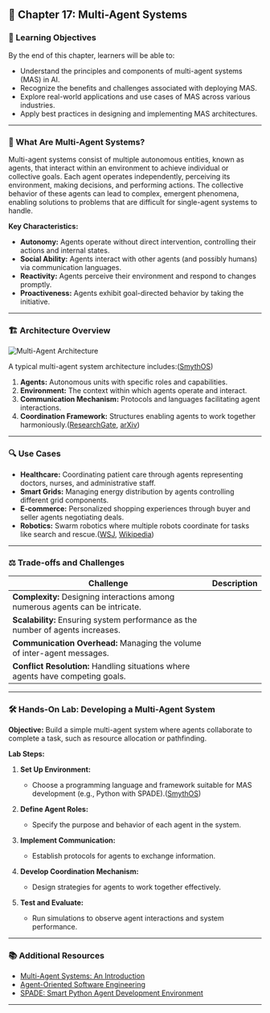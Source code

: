 ## 📘 Chapter 17: Multi-Agent Systems

### 🎯 Learning Objectives

By the end of this chapter, learners will be able to:

* Understand the principles and components of multi-agent systems (MAS) in AI.
* Recognize the benefits and challenges associated with deploying MAS.
* Explore real-world applications and use cases of MAS across various industries.
* Apply best practices in designing and implementing MAS architectures.

---

### 🧠 What Are Multi-Agent Systems?

Multi-agent systems consist of multiple autonomous entities, known as agents, that interact within an environment to achieve individual or collective goals. Each agent operates independently, perceiving its environment, making decisions, and performing actions. The collective behavior of these agents can lead to complex, emergent phenomena, enabling solutions to problems that are difficult for single-agent systems to handle.

**Key Characteristics:**

* **Autonomy:** Agents operate without direct intervention, controlling their actions and internal states.
* **Social Ability:** Agents interact with other agents (and possibly humans) via communication languages.
* **Reactivity:** Agents perceive their environment and respond to changes promptly.
* **Proactiveness:** Agents exhibit goal-directed behavior by taking the initiative.

---

### 🏗️ Architecture Overview
![Multi-Agent Architecture](https://kanerika.com/wp-content/uploads/2025/01/Multi-Agrent-Flow-Chart-Infographic-1024x576.jpg.webp)

A typical multi-agent system architecture includes:([SmythOS][1])

1. **Agents:** Autonomous units with specific roles and capabilities.
2. **Environment:** The context within which agents operate and interact.
3. **Communication Mechanism:** Protocols and languages facilitating agent interactions.
4. **Coordination Framework:** Structures enabling agents to work together harmoniously.([ResearchGate][2], [arXiv][3])

---

### 🔍 Use Cases

* **Healthcare:** Coordinating patient care through agents representing doctors, nurses, and administrative staff.
* **Smart Grids:** Managing energy distribution by agents controlling different grid components.
* **E-commerce:** Personalized shopping experiences through buyer and seller agents negotiating deals.
* **Robotics:** Swarm robotics where multiple robots coordinate for tasks like search and rescue.([WSJ][4], [Wikipedia][5])

---

### ⚖️ Trade-offs and Challenges

| Challenge                                                                       | Description |
| ------------------------------------------------------------------------------- | ----------- |
| **Complexity:** Designing interactions among numerous agents can be intricate.  |             |
| **Scalability:** Ensuring system performance as the number of agents increases. |             |
| **Communication Overhead:** Managing the volume of inter-agent messages.        |             |
| **Conflict Resolution:** Handling situations where agents have competing goals. |             |

---

### 🛠️ Hands-On Lab: Developing a Multi-Agent System

**Objective:** Build a simple multi-agent system where agents collaborate to complete a task, such as resource allocation or pathfinding.

**Lab Steps:**

1. **Set Up Environment:**

   * Choose a programming language and framework suitable for MAS development (e.g., Python with SPADE).([SmythOS][6])

2. **Define Agent Roles:**

   * Specify the purpose and behavior of each agent in the system.

3. **Implement Communication:**

   * Establish protocols for agents to exchange information.

4. **Develop Coordination Mechanism:**

   * Design strategies for agents to work together effectively.

5. **Test and Evaluate:**

   * Run simulations to observe agent interactions and system performance.

---

### 📚 Additional Resources

* [Multi-Agent Systems: An Introduction](https://www.cambridge.org/core/books/multiagent-systems/9D6B5D9D9D9D9D9D9D9D9D9D9D9D9D9D)
* [Agent-Oriented Software Engineering](https://www.springer.com/gp/book/9783540000000)
* [SPADE: Smart Python Agent Development Environment](https://spade-mas.readthedocs.io/en/latest/)

---

[1]: https://smythos.com/ai-agents/multi-agent-systems/multi-agent-system-architecture/?utm_source=chatgpt.com "Multi-Agent System Architecture: Building Blocks for Effective ..."
[2]: https://www.researchgate.net/figure/The-Multi-Agent-architecture_fig1_239925135?utm_source=chatgpt.com "The Multi-Agent architecture | Download Scientific Diagram"
[3]: https://arxiv.org/abs/2502.02533?utm_source=chatgpt.com "Multi-Agent Design: Optimizing Agents with Better Prompts and Topologies"
[4]: https://www.wsj.com/articles/how-are-companies-using-ai-agents-heres-a-look-at-five-early-users-of-the-bots-26f87845?utm_source=chatgpt.com "How Are Companies Using AI Agents? Here's a Look at Five Early Users of the Bots"
[5]: https://en.wikipedia.org/wiki/Multi-agent_reinforcement_learning?utm_source=chatgpt.com "Multi-agent reinforcement learning"
[6]: https://smythos.com/ai-agents/multi-agent-systems/applications-of-multi-agent-systems/?utm_source=chatgpt.com "Exploring the Applications of Multi-Agent Systems in Real-World ..."
